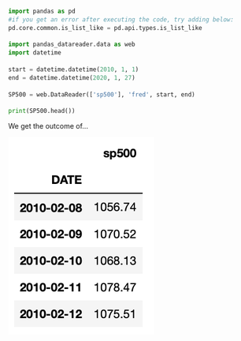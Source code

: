 
```python

import pandas as pd
#if you get an error after executing the code, try adding below:
pd.core.common.is_list_like = pd.api.types.is_list_like

import pandas_datareader.data as web
import datetime

start = datetime.datetime(2010, 1, 1)
end = datetime.datetime(2020, 1, 27)

SP500 = web.DataReader(['sp500'], 'fred', start, end)

print(SP500.head())
```
We get the outcome of...

![outcome](Screenshot-2020-02-08-at-17.10.47.png)
